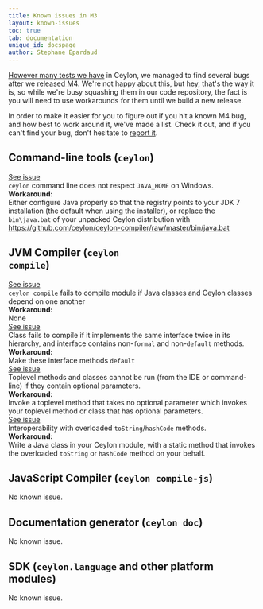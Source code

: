 ```yaml
---
title: Known issues in M3
layout: known-issues
toc: true
tab: documentation
unique_id: docspage
author: Stephane Epardaud
---
```


[However many tests we have](/blog/2012/02/02/how-we-test-ceylon/) in Ceylon, we managed to find 
several bugs after we [released M4](/blog/2012/10/29/ceylon-m4-analytical-engine/).
We're not happy about this, but hey, that's the way it is, so while we're busy squashing them
in our code repository, the fact is you will need to use workarounds for them until we build
a new release.

In order to make it easier for you to figure out if you hit a known M4 bug, and how best to
work around it, we've made a list. Check it out, and if you can't find your bug, don't hesitate
to [report it](/code/issues/). 

## Command-line tools (<code>ceylon</code>)

<div class="known-issue">
<a class="see" href="https://github.com/ceylon/ceylon-compiler/issues/875">See issue</a>
<div class="title"><code>ceylon</code> command line does not respect <code>JAVA_HOME</code> on Windows.</div>
<b>Workaround:</b>
<div class="workaround">
 Either configure Java properly so that the registry points to your JDK 7 installation (the default
 when using the installer), or replace the <code>bin\java.bat</code> of your unpacked Ceylon distribution with 
 <a href="https://github.com/ceylon/ceylon-compiler/raw/master/bin/java.bat">https://github.com/ceylon/ceylon-compiler/raw/master/bin/java.bat</a>
</div>
</div>

## JVM Compiler (<code>ceylon compile</code>)

<div class="known-issue">
<a class="see" href="https://github.com/ceylon/ceylon-compiler/issues/470">See issue</a>
<div class="title"><code>ceylon compile</code> fails to compile module if Java classes and Ceylon classes depend on one another</div>
<b>Workaround:</b>
<div class="workaround">None</div>
</div>

<div class="known-issue">
<a class="see" href="https://github.com/ceylon/ceylon-compiler/issues/872">See issue</a>
<div class="title">Class fails to compile if it implements the same interface twice in its hierarchy, and interface contains
non-<code>formal</code> and non-<code>default</code> methods.</div>
<b>Workaround:</b>
<div class="workaround">Make these interface methods <code>default</code></div>
</div>

<div class="known-issue">
<a class="see" href="https://github.com/ceylon/ceylon-compiler/issues/868">See issue</a>
<div class="title">Toplevel methods and classes cannot be run (from the IDE or command-line) if they contain optional
parameters.</div>
<b>Workaround:</b>
<div class="workaround">Invoke a toplevel method that takes no optional parameter which invokes your toplevel method or class that
has optional parameters.</div>
</div>

<div class="known-issue">
<a class="see" href="https://github.com/ceylon/ceylon-compiler/issues/932">See issue</a>
<div class="title">Interoperability with overloaded <code>toString</code>/<code>hashCode</code> methods.</div>
<b>Workaround:</b>
<div class="workaround">Write a Java class in your Ceylon module, with a static method that
invokes the overloaded <code>toString</code> or <code>hashCode</code> method on your behalf.</div>
</div>

## JavaScript Compiler (<code>ceylon compile-js</code>)

No known issue.

## Documentation generator (<code>ceylon doc</code>)

No known issue.

## SDK (<code>ceylon.language</code> and other platform modules)

No known issue.

